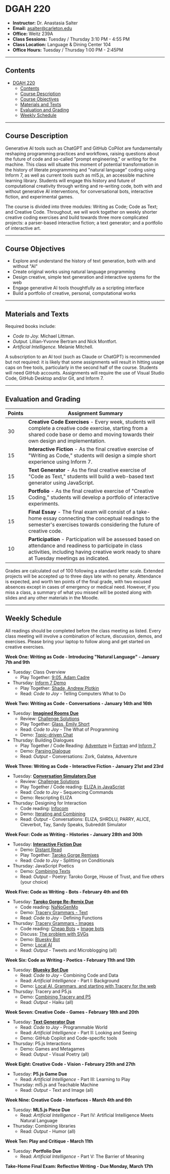 # DGAH 220

- **Instructor:** Dr. Anastasia Salter
- **Email:** asalter@carleton.edu
- **Office:** Weitz 239A
- **Class Sessions:** Tuesday / Thursday 3:10 PM - 4:55 PM
- **Class Location:** Language & Dining Center 104
- **Office Hours:** Tuesday / Thursday 1:00 PM - 2:45PM

---

## Contents

- [DGAH 220](#dgah-220)
  - [Contents](#contents)
  - [Course Description](#course-description)
  - [Course Objectives](#course-objectives)
  - [Materials and Texts](#materials-and-texts)
  - [Evaluation and Grading](#evaluation-and-grading)
  - [Weekly Schedule](#weekly-schedule)
  
---

## Course Description

Generative AI tools such as ChatGPT and GitHub CoPilot are fundamentally reshaping programming practices and workflows, raising questions about the future of code and so-called "prompt engineering," or writing for the machine. This class will situate this moment of potential transformation in the history of literate programming and "natural language" coding using Inform 7, as well as current tools such as ml5.js, an accessible machine learning library. Students will engage this history and future of computational creativity through writing and re-writing code, both with and without generative AI interventions, for conversational bots, interactive fiction, and experimental games.

The course is divided into three modules: Writing as Code; Code as Text; and Creative Code. Throughout, we will work together on weekly shorter creative coding exercises and build towards three more complicated projects: a parser-based interactive fiction; a text generator; and a portfolio of interactive art. 

---

## Course Objectives

- Explore and understand the history of text generation, both with and without "AI"
- Create original works using natural language programming
- Design creative, simple text generation and interactive systems for the web
- Engage generative AI tools thoughtfully as a scripting interface
- Build a portfolio of creative, personal, computational works

---

## Materials and Texts

Required books include:

- *Code to Joy.* Michael Littman. 
- *Output.* Lillian-Yvonne Bertram and Nick Montfort. 
- *Artificial Intelligence.* Melanie Mitchell. 

A subscription to an AI tool (such as Claude or ChatGPT) is recommended but not required: it is likely that some assignments will result in hitting usage caps on free tools, particularly in the second half of the course. Students will need GitHub accounts. Assignments will require the use of Visual Studio Code, GitHub Desktop and/or Git, and Inform 7.

---

## Evaluation and Grading

| Points  | Assignment Summary |
|---|---|
| 30 | **Creative Code Exercises** - Every week, students will complete a creative code exercise, starting from a shared code base or demo and moving towards their own design and implementation. |
| 15 | **Interactive Fiction** - As the final creative exercise of "Writing as Code," students will design a simple short experience using Inform 7. |
| 15 | **Text Generator** - As the final creative exercise of "Code as Text," students will build a web-based text generator using JavaScript. |
| 15 | **Portfolio** - As the final creative exercise of "Creative Coding," students will develop a portfolio of interactive experiments. |
| 15 | **Final Essay** - The final exam will consist of a take-home essay connecting the conceptual readings to the semester's exercises towards considering the future of creative code. |
| 10 | **Participation** - Participation will be assessed based on attendance and readiness to participate in class activities, including having creative work ready to share at Tuesday meetings as indicated. |

Grades are calculated out of 100 following a standard letter scale. Extended projects will be accepted up to three days late with no penalty. Attendance is expected, and worth ten points of the final grade, with two excused absences except in cases of emergency or medical need. However, if you miss a class, a summary of what you missed will be posted along with slides and any other materials in the Moodle.

---

## Weekly Schedule

All readings should be completed before the class meeting as listed. Every class meeting will involve a combination of lecture, discussion, demos, and exercises. Please bring your laptop to follow along and get started on creative exercises.

**Week One: Writing as Code - Introducing "Natural Language" - January 7th and 9th** 

 - Tuesday: Class Overview
   - Play Together: [9:05, Adam Cadre](https://adamcadre.ac/if/905.html)
 - Thursday: [Inform 7 Demo](inform_one.md)
   - Play Together: [Shade, Andrew Plotkin](https://www.eblong.com/zarf/zweb/shade/)
   - Read: *Code to Joy* - Telling Computers What to Do

**Week Two:  Writing as Code - Conversations - January 14th and 16th** 

 - Tuesday: **[Imagined Rooms Due](code_one.md)**
   - Review: [Challenge Solutions](./inform_one/)
   - Play Together: [Glass, Emily Short](https://iplayif.com/?story=https%3A%2F%2Fifarchive.org%2Fif-archive%2Fgames%2Fzcode%2FGlass.zblorb)
   - Read: *Code to Joy* - The What of Programming
   - Demo: [Topic-driven Chat](inform_two.md)
 - Thursday: Building Dialogues
   - Play Together / Code Reading: [Adventure](https://rickadams.org/adventure/advent/) in [Fortran](https://github.com/wh0am1-dev/adventure) and [Inform 7](https://ifarchive.org/if-archive/games/source/inform/Advent_Crowther_source.txt)
   - Demo: [Parsing Dialogue](inform_three.md)
   - Read: *Output* - Conversations: Zork, Galatea, Adventure

**Week Three: Writing as Code - Interactive Fiction - January 21st and 23rd**

 - Tuesday: **[Conversation Simulators Due](code_two.md)**
   - Review: [Challenge Solutions](./inform_two/)
   - Play Together / Code reading: [ELIZA in JavaScript](https://github.com/oren/eliza-bot)
   - Read: *Code to Joy* - Sequencing Commands
   - Demo: Rescripting ELIZA
 - Thursday: Designing for Interaction
   - Code reading: [Infocom](https://github.com/historicalsource/)
   - Demo: [Iterating and Combining](inform_four.md)
   - Read: *Output* - Conversations: ELIZA, SHRDLU, PARRY, ALICE, Cleverbot, Tay, Sandy Speaks, Subreddit Simulator

**Week Four: Code as Writing - Histories - January 28th and 30th**

 - Tuesday: **[Interactive Fiction Due](interactive_fiction.md)**
   - Demo: [Distant Read](distant_read.md)
   - Play Together: [Taroko Gorge Remixes](https://collection.eliterature.org/3/collection-taroko.html)
   - Read: *Code to Joy* - Splitting on Conditionals
 - Thursday: JavaScript Poetics
   - Demo: [Combining Texts](combine_texts.md)
   - Read: *Output* - Poetry: Taroko Gorge, House of Trust, and five others (your choice)

**Week Five: Code as Writing - Bots - February 4th and 6th**

 - Tuesday: **[Taroko Gorge Re-Remix Due](code_three.md)**
   - Code reading: [NaNoGenMo](https://nanogenmo.github.io/)
   - Demo: [Tracery Grammars - Text](https://github.com/galaxykate/tracery)
   - Read: *Code to Joy* - Defining Functions
 - Thursday: [Tracery Grammars - Images](https://github.com/derekahmedzai/cheapbotsdonequick/blob/master/svg-tracery-image-bots.md)
   - Code reading: [Cheap Bots](https://cheapbotstootsweet.com/) + [Image bots](https://alien-sunset.neocities.org/bots/Bots)
   - Discuss: [The problem with SVGs](https://simonwillison.net/tags/pelican-riding-a-bicycle/)
   - Demo: [Bluesky Bot](bot.json)
   - Demo: [Local AI](local_ai.md)
   - Read: *Output* - Tweets and Microblogging (all)

**Week Six: Code as Writing - Poetics - February 11th and 13th**

 - Tuesday: **[Bluesky Bot Due](bot.md)**
   - Read: *Code to Joy* - Combining Code and Data
   - Read: *Artificial Intelligence* - Part I: Background
   - Demo: [Local AI, Grammars, and starting with Tracery for the web](tracery_web.md)
 - Thursday: Tracery and P5.js
   - Demo: [Combining Tracery and P5](tracery_p5.md)
   - Read: *Output* - Haiku (all)

**Week Seven: Creative Code - Games - February 18th and 20th**

 - Tuesday: **[Text Generator Due](text_generator.md)**
   - Read: *Code to Joy* - Programmable World
   - Read: *Artificial Intelligence* - Part II: Looking and Seeing
   - Demo: GitHub Copilot and Code-specific tools
 - Thursday: P5.js Interactions
   - Demo: Games and Metagames
   - Read: *Output* - Visual Poetry (all)

**Week Eight: Creative Code - Vision - February 25th and 27th**

 - Tuesday: **P5.js Game Due**
   - Read: *Artificial Intelligence* - Part III: Learning to Play
 - Thursday: ml5.js and Teachable Machine
   - Read: *Output* - Text and Image (all)

**Week Nine: Creative Code - Interfaces - March 4th and 6th**

 - Tuesday: **ML5.js Piece Due**
   - Read: *Artificial Intelligence* - Part IV: Artificial Intelligence Meets Natural Language
 - Thursday: Combining libraries
   - Read: *Output* - Humor (all)

**Week Ten: Play and Critique - March 11th**

 - Tuesday: **Portfolio Due**
   - Read: *Artificial Intelligence* - Part V: The Barrier of Meaning

**Take-Home Final Exam: Reflective Writing - Due Monday, March 17th**